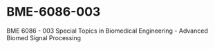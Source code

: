 # BME-6086-003
BME 6086 - 003 Special Topics in Biomedical Engineering - Advanced Biomed Signal Processing
